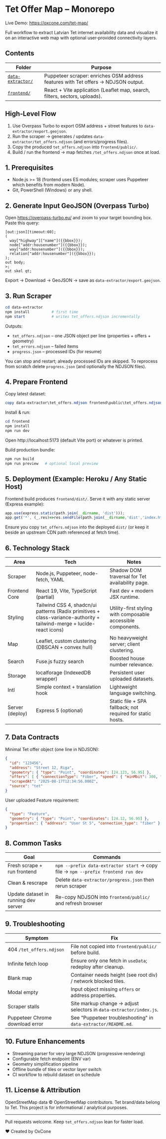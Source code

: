 # Tet Offer Map – Monorepo

Live Demo: https://oxcone.com/tet-map/

Full workflow to extract Latvian Tet internet availability data and visualize it on an interactive web map with optional user‑provided connectivity layers.

## Contents
| Folder | Purpose |
|--------|---------|
| [`data-extractor/`](data-extractor/README.md) | Puppeteer scraper: enriches OSM address features with Tet offers → NDJSON output. |
| [`frontend/`](frontend/README.md) | React + Vite application (Leaflet map, search, filters, sectors, uploads). |

## High‑Level Flow
1. Use Overpass Turbo to export OSM address + street features to `data-extractor/export.geojson`.
2. Run the scraper → generates / updates `data-extractor/tet_offers.ndjson` (and errors/progress files).
3. Copy the produced `tet_offers.ndjson` into `frontend/public/`.
4. Build / run the frontend → map fetches `/tet_offers.ndjson` once at load.

## 1. Prerequisites
- Node.js >= 18 (frontend uses ES modules; scraper uses Puppeteer which benefits from modern Node).
- Git, PowerShell (Windows) or any shell.

## 2. Generate Input GeoJSON (Overpass Turbo)
Open https://overpass-turbo.eu/ and zoom to your target bounding box. Paste this query:

```
[out:json][timeout:60];
(
  way["highway"]["name"]({{bbox}});
  node["addr:housenumber"]({{bbox}});
  way["addr:housenumber"]({{bbox}});
  relation["addr:housenumber"]({{bbox}});
);
out body;
>;
out skel qt;
```

Export → Download → GeoJSON → save as `data-extractor/export.geojson`.

## 3. Run Scraper
```powershell
cd data-extractor
npm install          # first time
npm start            # writes tet_offers.ndjson incrementally
```
Outputs:
- `tet_offers.ndjson` – one JSON object per line (properties + offers + geometry)
- `tet_errors.ndjson` – failed items
- `progress.json` – processed IDs (for resume)

You can stop and restart; already processed IDs are skipped. To reprocess from scratch delete `progress.json` (and optionally the NDJSON files).

## 4. Prepare Frontend
Copy latest dataset:
```powershell
copy data-extractor\tet_offers.ndjson frontend\public\tet_offers.ndjson
```
Install & run:
```powershell
cd frontend
npm install
npm run dev
```
Open http://localhost:5173 (default Vite port) or whatever is printed.

Build production bundle:
```powershell
npm run build
npm run preview   # optional local preview
```

## 5. Deployment (Example: Heroku / Any Static Host)
Frontend build produces `frontend/dist/`. Serve it with any static server (Express example):
```js
app.use(express.static(path.join(__dirname, 'dist')));
app.get('*', (_,res)=>res.sendFile(path.join(__dirname,'dist','index.html')));
```
Ensure you copy `tet_offers.ndjson` into the deployed `dist/` (or keep it beside an upstream CDN path referenced at fetch time).

## 6. Technology Stack
| Area | Tech | Notes |
|------|------|-------|
| Scraper | Node.js, Puppeteer, node-fetch, YAML | Shadow DOM traversal for Tet availability page. |
| Frontend Core | React 19, Vite, TypeScript (partial) | Fast dev + modern JSX runtime. |
| Styling | Tailwind CSS 4, shadcn/ui patterns (Radix primitives + class-variance-authority + tailwind-merge + lucide-react icons) | Utility-first styling with composable accessible components. |
| Map | Leaflet, custom clustering (DBSCAN + convex hull) | No heavyweight server; client clustering. |
| Search | Fuse.js fuzzy search | Boosted house number relevance. |
| Storage | localforage (IndexedDB wrapper) | Persistent user uploaded datasets. |
| Intl | Simple context + translation hook | Lightweight language switching. |
| Server (deploy) | Express 5 (optional) | Static file + SPA fallback; not required for static hosts. |

## 7. Data Contracts
Minimal Tet offer object (one line in NDJSON):
```json
{
  "id": "123456",
  "address": "Street 12, Riga",
  "geometry": { "type": "Point", "coordinates": [24.123, 56.95] },
  "offers": [ { "connectionType": "Fiber", "speed": { "minMbit": 300, "maxMbit": 1000 }, "pricePerMonth": "19.99" } ],
  "scrapedAt": "2025-08-17T12:34:56.000Z",
  "source": "tet"
}
```
User uploaded Feature requirement:
```json
{
  "type": "Feature",
  "geometry": { "type": "Point", "coordinates": [24.12, 56.95] },
  "properties": { "address": "User St 5", "connection_type": "fiber" }
}
```

## 8. Common Tasks
| Goal | Commands |
|------|----------|
| Fresh scrape + run frontend | `npm --prefix data-extractor start` → copy file → `npm --prefix frontend run dev` |
| Clean & rescrape | Delete `data-extractor/progress.json` then rerun scraper |
| Update dataset in running dev server | Re-copy NDJSON into `frontend/public/` and refresh browser |

## 9. Troubleshooting
| Symptom | Fix |
|---------|-----|
| 404 `/tet_offers.ndjson` | File not copied into `frontend/public/` before build. |
| Infinite fetch loop | Ensure only one fetch in `useData`; redeploy after cleanup. |
| Blank map | Container needs height (see root div) / network blocked tiles. |
| Modal empty | Input object missing `offers` or address properties. |
| Scraper stalls | Site markup change → adjust selectors in `data-extractor/index.js`. |
| Puppeteer Chrome download error | See "Puppeteer troubleshooting" in `data-extractor/README.md`. |



## 10. Future Enhancements
- Streaming parser for very large NDJSON (progressive rendering)
- Configurable fetch endpoint (ENV var)
- Geometry simplification pipeline
- Offline bundle of tiles or vector layer switch
- CI workflow to rebuild dataset on schedule

## 11. License & Attribution
OpenStreetMap data © OpenStreetMap contributors. Tet brand/data belong to Tet. This project is for informational / analytical purposes.

---
Pull requests welcome. Keep `tet_offers.ndjson` lean for faster load.

❤️ Created by OxCone
